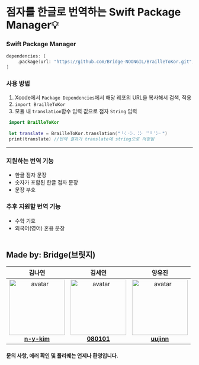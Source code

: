 # 점자를 한글로 번역하는 Swift Package Manager💡

### Swift Package Manager
```Swift
dependencies: [
    .package(url: "https://github.com/Bridge-NOONGIL/BrailleToKor.git", .upToNextMajor(from: "1.3.5"))
]
```

### 사용 방법
1. Xcode에서 `Package Dependencies`에서 해당 레포의 URL을 복사해서 검색, 적용
2. `import BrailleToKor`
3. 모듈 내 `translation`함수 입력 값으로 점자 `String` 입력
 ```Swift
  import BrailleToKor
  
  let translate = BrailleToKor.translation("⠘⠪⠐⠕⠄⠨⠕⠀⠉⠛⠈⠕⠂")
  print(translate) //번역 결과가 translate에 string으로 저장됨
 ```
---
### 지원하는 번역 기능
- 한글 점자 문장
- 숫자가 포함된 한글 점자 문장
- 문장 부호
### 추후 지원할 번역 기능
- 수학 기호
- 외국어(영어) 혼용 문장
<br></br>
## Made by: Bridge(브릿지)
| 김나연 | 김세연 | 양유진 |
| :-: | :-: | :-: |
| <img src='https://avatars.githubusercontent.com/u/76769919?v=4' width='150px' height='150px' alt='avatar'/><br/><b>[n-y-kim](https://github.com/n-y-kim)</b> | <img src='https://avatars.githubusercontent.com/u/48678324?v=4' width='150px' height='150px' alt='avatar'/><br/><b>[080101](https://github.com/080101)</b> | <img src='https://avatars.githubusercontent.com/u/70887135?v=4' width='150px' height='150px' alt='avatar'/><br/><b>[uujinn](https://github.com/uujinn)</b> |

#### 문의 사항, 에러 확인 및 풀리퀘는 언제나 환영입니다.
